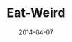 ---
layout: music 
title: "Eat-Weird"
series: "How to Change the World"
date: 2014-04-07 
description: "Brian Tome talks about investments that can change the world."
audio: "http://www.crossroads.net/players/media/hq/htctw_03.mp3"
audio-duration: ":"
src: "http://www.crossroads.net/players/media/mediumHz/HowToChangeWorld_190x110.jpg"
---